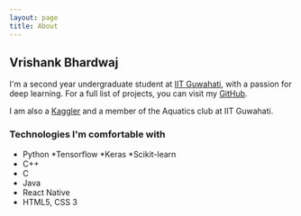```yaml
---
layout: page
title: About
---
```


## Vrishank Bhardwaj

I'm a second year undergraduate student at <a href="http://www.iitg.ernet.in" target="_blank">IIT Guwahati</a>, with a passion for deep learning. For a full list of projects, you can visit my <a href="https://github.com/vrishank97" target="_blank">GitHub</a>.

I am also a <a href="https://www.kaggle.com/vrishank97" target="_blank">Kaggler</a> and a member of the Aquatics club at IIT Guwahati.

### Technologies I'm comfortable with

* Python
  *Tensorflow
  *Keras
  *Scikit-learn
* C++
* C
* Java
* React Native
* HTML5, CSS 3
